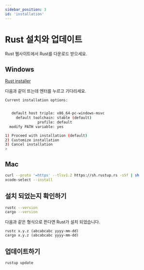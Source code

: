 ```yaml
---
sidebar_position: 3
id: 'installation'
---
```


# Rust 설치와 업데이트

Rust 웹사이트에서 Rust를 다운로드 받으세요.

## Windows

[Rust installer](https://static.rust-lang.org/rustup/dist/x86_64-pc-windows-msvc/rustup-init.exe)

다음과 같이 뜨는데 엔터를 누르고 기다리세요.

```sh
Current installation options:


   default host triple: x86_64-pc-windows-msvc
     default toolchain: stable (default)
               profile: default
  modify PATH variable: yes

1) Proceed with installation (default)
2) Customize installation
3) Cancel installation
>
```

## Mac

```sh
curl --proto '=https' --tlsv1.2 https://sh.rustup.rs -sSf | sh
xcode-select --install
```

## 설치 되었는지 확인하기

```sh
rustc --version
cargo --version
```

다음과 같은 형식으로 뜬다면 Rust가 설치 되었습니다.

```
rustc x.y.z (abcabcabc yyyy-mm-dd)
cargo x.y.z (abcabcabc yyyy-mm-dd)
```

## 업데이트하기

```sh
rustup update
```
